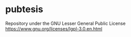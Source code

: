 # pubtesis

Repository under the GNU Lesser General Public License https://www.gnu.org/licenses/lgpl-3.0.en.html
